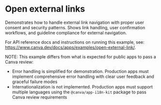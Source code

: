 # Open external links

Demonstrates how to handle external link navigation with proper user consent and security patterns. Shows link handling, user confirmation workflows, and guideline compliance for external navigation.

For API reference docs and instructions on running this example, see: https://www.canva.dev/docs/apps/examples/open-external-link/.

NOTE: This example differs from what is expected for public apps to pass a Canva review:

- Error handling is simplified for demonstration. Production apps must implement comprehensive error handling with clear user feedback and graceful failure modes
- Internationalization is not implemented. Production apps must support multiple languages using the `@canva/app-i18n-kit` package to pass Canva review requirements
